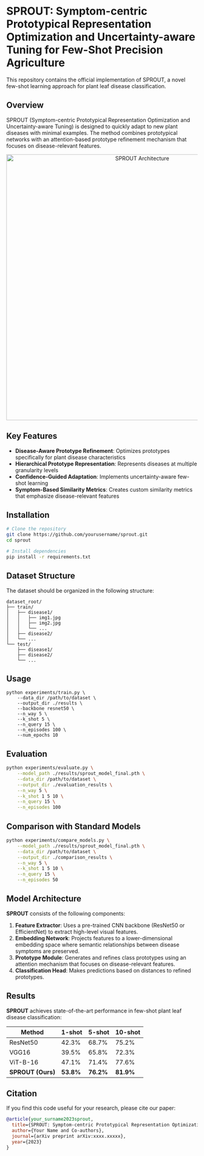 # SPROUT: Symptom-centric Prototypical Representation Optimization and Uncertainty-aware Tuning for Few-Shot Precision Agriculture

This repository contains the official implementation of SPROUT, a novel few-shot learning approach for plant leaf disease classification.

## Overview

SPROUT (Symptom-centric Prototypical Representation Optimization and Uncertainty-aware Tuning) is designed to quickly adapt to new plant diseases with minimal examples. The method combines prototypical networks with an attention-based prototype refinement mechanism that focuses on disease-relevant features.

<p align="center">
  <img src="visualizations/model_architecture.png" alt="SPROUT Architecture" width="700px"/>
</p>

## Key Features

- **Disease-Aware Prototype Refinement**: Optimizes prototypes specifically for plant disease characteristics
- **Hierarchical Prototype Representation**: Represents diseases at multiple granularity levels
- **Confidence-Guided Adaptation**: Implements uncertainty-aware few-shot learning
- **Symptom-Based Similarity Metrics**: Creates custom similarity metrics that emphasize disease-relevant features

## Installation

```bash
# Clone the repository
git clone https://github.com/yourusername/sprout.git
cd sprout

# Install dependencies
pip install -r requirements.txt
```

## Dataset Structure

The dataset should be organized in the following structure:

```
dataset_root/
├── train/
│   ├── disease1/
│   │   ├── img1.jpg
│   │   ├── img2.jpg
│   │   └── ...
│   ├── disease2/
│   └── ...
└── test/
    ├── disease1/
    ├── disease2/
    └── ...
```

## Usage 

```
python experiments/train.py \
    --data_dir /path/to/dataset \
    --output_dir ./results \
    --backbone resnet50 \
    --n_way 5 \
    --k_shot 5 \
    --n_query 15 \
    --n_episodes 100 \
    --num_epochs 10
```

## Evaluation
```bash
python experiments/evaluate.py \
    --model_path ./results/sprout_model_final.pth \
    --data_dir /path/to/dataset \
    --output_dir ./evaluation_results \
    --n_way 5 \
    --k_shot 1 5 10 \
    --n_query 15 \
    --n_episodes 100
```

## Comparison with Standard Models
```bash
python experiments/compare_models.py \
    --model_path ./results/sprout_model_final.pth \
    --data_dir /path/to/dataset \
    --output_dir ./comparison_results \
    --n_way 5 \
    --k_shot 1 5 10 \
    --n_query 15 \
    --n_episodes 50
```

## Model Architecture

**SPROUT** consists of the following components:

1. **Feature Extractor**: Uses a pre-trained CNN backbone (ResNet50 or EfficientNet) to extract high-level visual features.
2. **Embedding Network**: Projects features to a lower-dimensional embedding space where semantic relationships between disease symptoms are preserved.
3. **Prototype Module**: Generates and refines class prototypes using an attention mechanism that focuses on disease-relevant features.
4. **Classification Head**: Makes predictions based on distances to refined prototypes.


## Results

**SPROUT** achieves state-of-the-art performance in few-shot plant leaf disease classification:

| Method      | 1-shot | 5-shot | 10-shot | 
|-------------|--------|--------|---------|
| ResNet50    | 42.3%  | 68.7%  | 75.2%   |
| VGG16       | 39.5%  | 65.8%  | 72.3%   |
| ViT-B-16    | 47.1%  | 71.4%  | 77.6%   |
| **SPROUT (Ours)** | **53.8%**  | **76.2%**  | **81.9%**   |


## Citation

If you find this code useful for your research, please cite our paper:

```bibtex
@article{your_surname2023sprout,
  title={SPROUT: Symptom-centric Prototypical Representation Optimization and Uncertainty-aware Training},
  author={Your Name and Co-authors},
  journal={arXiv preprint arXiv:xxxx.xxxxx},
  year={2023}
}
